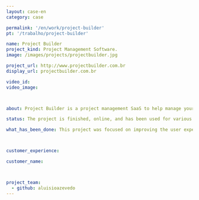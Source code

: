 ```yaml
---
layout: case-en
category: case

permalink: '/en/work/project-builder'
pt: '/trabalho/project-builder'

name: Project Builder
project_kind: Project Management Software.
image: /images/projects/projectbuilder.jpg

project_url: http://www.projectbuilder.com.br
display_url: projectbuilder.com.br

video_id:
video_image:



about: Project Builder is a project management SaaS to help manage your projects following PMI’s best practices. Manage tasks and deadlines between teams and collaborate in real time.

status: The project is finished, online, and has been used for various companies.

what_has_been_done: This project was focused on improving the user experience and modernize the software interface.



customer_experience:

customer_name:



project_team:
  - github: aluisioazevedo
---
```

